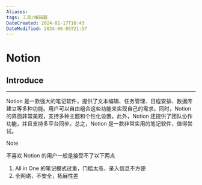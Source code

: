 ```yaml
---
Aliases: 
tags: 工具/编辑器
DateCreated: 2024-01-17T16:43
DateModified: 2024-06-05T21:57
---
```

# Notion

## Introduce 
---
Notion 是一款强大的笔记软件，提供了文本编辑、任务管理、日程安排、数据库建立等多种功能。用户可以自由组合这些功能来实现自己的需求。同时，Notion 的界面非常美观，支持多种主题和个性化设置。此外，Notion 还提供了团队协作功能，并且支持多平台同步。总之，Notion 是一款非常实用的笔记软件，值得尝试。

> [!note]
> 不喜欢 Notion 的用户一般是接受不了以下两点
> 1. All in One 的笔记模式过重，门槛太高，录入信息不方便
> 2. 全网络，不安全，拓展性差
